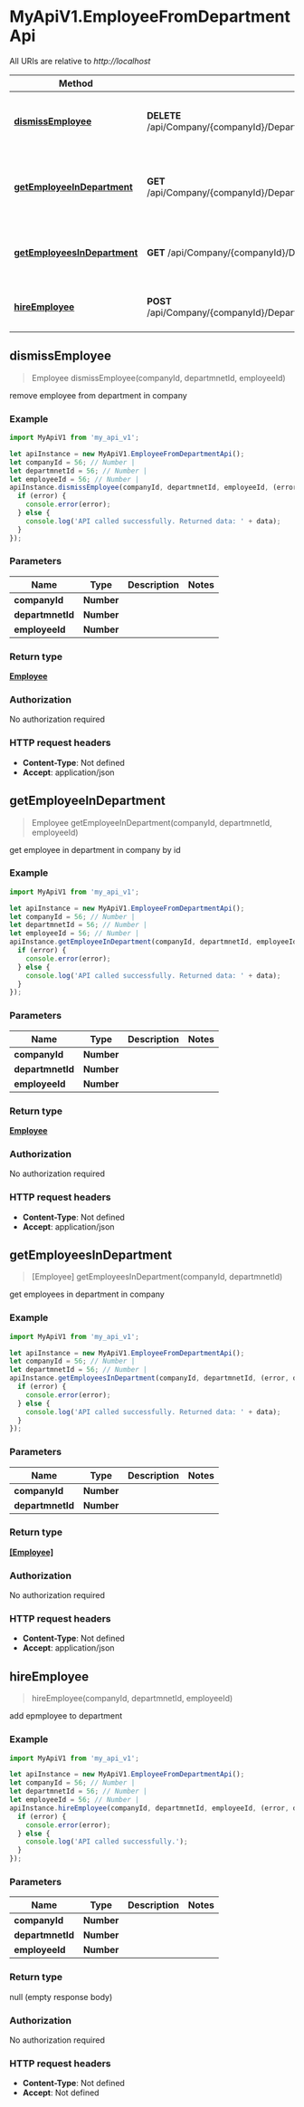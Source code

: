 # MyApiV1.EmployeeFromDepartmentApi

All URIs are relative to *http://localhost*

Method | HTTP request | Description
------------- | ------------- | -------------
[**dismissEmployee**](EmployeeFromDepartmentApi.md#dismissEmployee) | **DELETE** /api/Company/{companyId}/Department/{departmnetId}/EmployeeFromDepartment/{employeeId} | remove employee from department in company
[**getEmployeeInDepartment**](EmployeeFromDepartmentApi.md#getEmployeeInDepartment) | **GET** /api/Company/{companyId}/Department/{departmnetId}/EmployeeFromDepartment/{employeeId} | get employee in department in company by id
[**getEmployeesInDepartment**](EmployeeFromDepartmentApi.md#getEmployeesInDepartment) | **GET** /api/Company/{companyId}/Department/{departmnetId}/EmployeeFromDepartment | get employees in department in company
[**hireEmployee**](EmployeeFromDepartmentApi.md#hireEmployee) | **POST** /api/Company/{companyId}/Department/{departmnetId}/EmployeeFromDepartment/{employeeId} | add epmployee to department



## dismissEmployee

> Employee dismissEmployee(companyId, departmnetId, employeeId)

remove employee from department in company

### Example

```javascript
import MyApiV1 from 'my_api_v1';

let apiInstance = new MyApiV1.EmployeeFromDepartmentApi();
let companyId = 56; // Number | 
let departmnetId = 56; // Number | 
let employeeId = 56; // Number | 
apiInstance.dismissEmployee(companyId, departmnetId, employeeId, (error, data, response) => {
  if (error) {
    console.error(error);
  } else {
    console.log('API called successfully. Returned data: ' + data);
  }
});
```

### Parameters


Name | Type | Description  | Notes
------------- | ------------- | ------------- | -------------
 **companyId** | **Number**|  | 
 **departmnetId** | **Number**|  | 
 **employeeId** | **Number**|  | 

### Return type

[**Employee**](Employee.md)

### Authorization

No authorization required

### HTTP request headers

- **Content-Type**: Not defined
- **Accept**: application/json


## getEmployeeInDepartment

> Employee getEmployeeInDepartment(companyId, departmnetId, employeeId)

get employee in department in company by id

### Example

```javascript
import MyApiV1 from 'my_api_v1';

let apiInstance = new MyApiV1.EmployeeFromDepartmentApi();
let companyId = 56; // Number | 
let departmnetId = 56; // Number | 
let employeeId = 56; // Number | 
apiInstance.getEmployeeInDepartment(companyId, departmnetId, employeeId, (error, data, response) => {
  if (error) {
    console.error(error);
  } else {
    console.log('API called successfully. Returned data: ' + data);
  }
});
```

### Parameters


Name | Type | Description  | Notes
------------- | ------------- | ------------- | -------------
 **companyId** | **Number**|  | 
 **departmnetId** | **Number**|  | 
 **employeeId** | **Number**|  | 

### Return type

[**Employee**](Employee.md)

### Authorization

No authorization required

### HTTP request headers

- **Content-Type**: Not defined
- **Accept**: application/json


## getEmployeesInDepartment

> [Employee] getEmployeesInDepartment(companyId, departmnetId)

get employees in department in company

### Example

```javascript
import MyApiV1 from 'my_api_v1';

let apiInstance = new MyApiV1.EmployeeFromDepartmentApi();
let companyId = 56; // Number | 
let departmnetId = 56; // Number | 
apiInstance.getEmployeesInDepartment(companyId, departmnetId, (error, data, response) => {
  if (error) {
    console.error(error);
  } else {
    console.log('API called successfully. Returned data: ' + data);
  }
});
```

### Parameters


Name | Type | Description  | Notes
------------- | ------------- | ------------- | -------------
 **companyId** | **Number**|  | 
 **departmnetId** | **Number**|  | 

### Return type

[**[Employee]**](Employee.md)

### Authorization

No authorization required

### HTTP request headers

- **Content-Type**: Not defined
- **Accept**: application/json


## hireEmployee

> hireEmployee(companyId, departmnetId, employeeId)

add epmployee to department

### Example

```javascript
import MyApiV1 from 'my_api_v1';

let apiInstance = new MyApiV1.EmployeeFromDepartmentApi();
let companyId = 56; // Number | 
let departmnetId = 56; // Number | 
let employeeId = 56; // Number | 
apiInstance.hireEmployee(companyId, departmnetId, employeeId, (error, data, response) => {
  if (error) {
    console.error(error);
  } else {
    console.log('API called successfully.');
  }
});
```

### Parameters


Name | Type | Description  | Notes
------------- | ------------- | ------------- | -------------
 **companyId** | **Number**|  | 
 **departmnetId** | **Number**|  | 
 **employeeId** | **Number**|  | 

### Return type

null (empty response body)

### Authorization

No authorization required

### HTTP request headers

- **Content-Type**: Not defined
- **Accept**: Not defined

